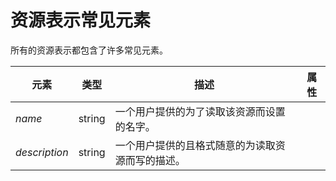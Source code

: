 # 资源表示常见元素

所有的资源表示都包含了许多常见元素。

|元素|类型|描述|属性|
|----|----|----|----|
|*name*|string|一个用户提供的为了读取该资源而设置的名字。||
|*description*|string|一个用户提供的且格式随意的为读取资源而写的描述。||

